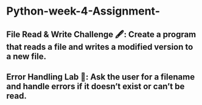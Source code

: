 # Python-week-4-Assignment-
## File Read & Write Challenge 🖋️: Create a program that reads a file and writes a modified version to a new file.
## Error Handling Lab 🧪: Ask the user for a filename and handle errors if it doesn’t exist or can’t be read.
